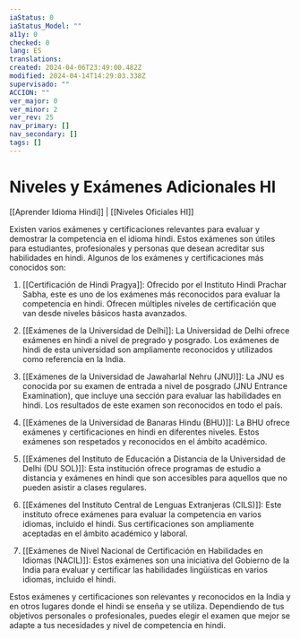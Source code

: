 ```yaml
---
iaStatus: 0
iaStatus_Model: ""
a11y: 0
checked: 0
lang: ES
translations: 
created: 2024-04-06T23:49:00.482Z
modified: 2024-04-14T14:29:03.338Z
supervisado: ""
ACCION: ""
ver_major: 0
ver_minor: 2
ver_rev: 25
nav_primary: []
nav_secondary: []
tags: []
---
```

# Niveles y Exámenes Adicionales HI

[[Aprender Idioma Hindi]] | [[Niveles Oficiales HI]]

Existen varios exámenes y certificaciones relevantes para evaluar y demostrar la competencia en el idioma hindi. Estos exámenes son útiles para estudiantes, profesionales y personas que desean acreditar sus habilidades en hindi. Algunos de los exámenes y certificaciones más conocidos son:

1. [[Certificación de Hindi Pragya]]: Ofrecido por el Instituto Hindi Prachar Sabha, este es uno de los exámenes más reconocidos para evaluar la competencia en hindi. Ofrecen múltiples niveles de certificación que van desde niveles básicos hasta avanzados.
    
2. [[Exámenes de la Universidad de Delhi]]: La Universidad de Delhi ofrece exámenes en hindi a nivel de pregrado y posgrado. Los exámenes de hindi de esta universidad son ampliamente reconocidos y utilizados como referencia en la India.
    
3. [[Exámenes de la Universidad de Jawaharlal Nehru (JNU)]]: La JNU es conocida por su examen de entrada a nivel de posgrado (JNU Entrance Examination), que incluye una sección para evaluar las habilidades en hindi. Los resultados de este examen son reconocidos en todo el país.
    
4. [[Exámenes de la Universidad de Banaras Hindu (BHU)]]: La BHU ofrece exámenes y certificaciones en hindi en diferentes niveles. Estos exámenes son respetados y reconocidos en el ámbito académico.
    
5. [[Exámenes del Instituto de Educación a Distancia de la Universidad de Delhi (DU SOL)]]: Esta institución ofrece programas de estudio a distancia y exámenes en hindi que son accesibles para aquellos que no pueden asistir a clases regulares.
    
6. [[Exámenes del Instituto Central de Lenguas Extranjeras (CILS)]]: Este instituto ofrece exámenes para evaluar la competencia en varios idiomas, incluido el hindi. Sus certificaciones son ampliamente aceptadas en el ámbito académico y laboral.
    
7. [[Exámenes de Nivel Nacional de Certificación en Habilidades en Idiomas (NACIL)]]: Estos exámenes son una iniciativa del Gobierno de la India para evaluar y certificar las habilidades lingüísticas en varios idiomas, incluido el hindi.
    
Estos exámenes y certificaciones son relevantes y reconocidos en la India y en otros lugares donde el hindi se enseña y se utiliza. Dependiendo de tus objetivos personales o profesionales, puedes elegir el examen que mejor se adapte a tus necesidades y nivel de competencia en hindi.